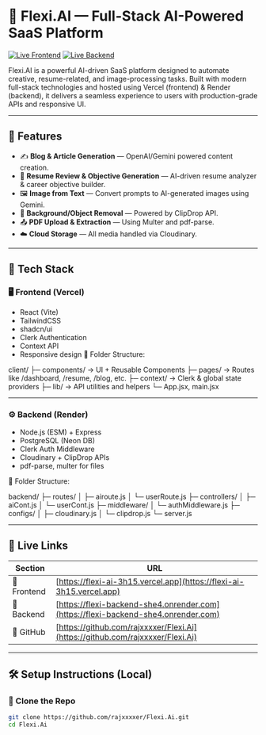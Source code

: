 # 🚀 Flexi.AI — Full-Stack AI-Powered SaaS Platform

[![Live Frontend](https://img.shields.io/badge/Live%20App-Vercel-black?style=for-the-badge&logo=vercel)](https://flexi-ai-3h15.vercel.app)
[![Live Backend](https://img.shields.io/badge/Live%20API-Render-blue?style=for-the-badge&logo=render)](https://flexi-backend-she4.onrender.com)

Flexi.AI is a powerful AI-driven SaaS platform designed to automate creative, resume-related, and image-processing tasks. Built with modern full-stack technologies and hosted using Vercel (frontend) & Render (backend), it delivers a seamless experience to users with production-grade APIs and responsive UI.

---

## 🌟 Features

- ✍️ **Blog & Article Generation** — OpenAI/Gemini powered content creation.
- 📄 **Resume Review & Objective Generation** — AI-driven resume analyzer & career objective builder.
- 🖼️ **Image from Text** — Convert prompts to AI-generated images using Gemini.
- 🧼 **Background/Object Removal** — Powered by ClipDrop API.
- 📤 **PDF Upload & Extraction** — Using Multer and pdf-parse.
- ☁️ **Cloud Storage** — All media handled via Cloudinary.

---

## 🧰 Tech Stack

### 🖥️ Frontend (Vercel)
- React (Vite)
- TailwindCSS
- shadcn/ui
- Clerk Authentication
- Context API
- Responsive design
📁 Folder Structure:

client/
├─ components/ → UI + Reusable Components
├─ pages/ → Routes like /dashboard, /resume, /blog, etc.
├─ context/ → Clerk & global state providers
├─ lib/ → API utilities and helpers
└─ App.jsx, main.jsx

---

### ⚙️ Backend (Render)
- Node.js (ESM) + Express
- PostgreSQL (Neon DB)
- Clerk Auth Middleware
- Cloudinary + ClipDrop APIs
- pdf-parse, multer for files

📁 Folder Structure:


backend/
├─ routes/
│ ├─ airoute.js
│ └─ userRoute.js
├─ controllers/
│ ├─ aiCont.js
│ └─ userCont.js
├─ middleware/
│ └─ authMiddleware.js
├─ configs/
│ ├─ cloudinary.js
│ └─ clipdrop.js
└─ server.js


---

## 🔗 Live Links

| Section     | URL                                                                 |
|-------------|----------------------------------------------------------------------|
| 🔹 Frontend | [https://flexi-ai-3h15.vercel.app](https://flexi-ai-3h15.vercel.app) |
| 🔹 Backend  | [https://flexi-backend-she4.onrender.com](https://flexi-backend-she4.onrender.com) |
| 🔹 GitHub   | [https://github.com/rajxxxxer/Flexi.Ai](https://github.com/rajxxxxer/Flexi.Ai) |

---

## 🛠 Setup Instructions (Local)

### 🔸 Clone the Repo
```bash
git clone https://github.com/rajxxxxer/Flexi.Ai.git
cd Flexi.Ai

